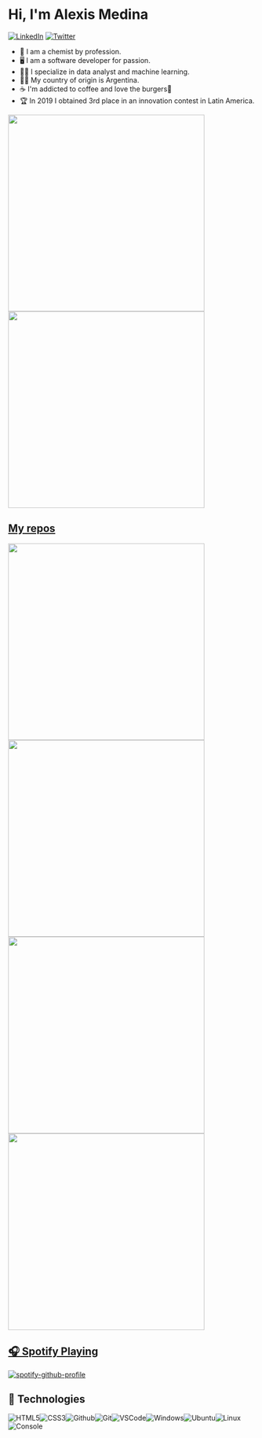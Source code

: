 # Hi, I'm Alexis Medina 


[![LinkedIn](https://img.shields.io/badge/LinkedIn-%230077B5.svg?&style=flat-square&logo=linkedin&logoColor=white)](https://www.linkedin.com/in/alexismed/)
[![Twitter](https://img.shields.io/badge/Twitter-%231DA1F2.svg?&style=flat-square&logo=twitter&logoColor=white)](https://twitter.com/Alexisnpavlik) 



- 🧪 I am a chemist by profession.
- 🖥️ I am a software developer for passion.
- 👨‍💻 I specialize in data analyst and machine learning.
- 👨‍🔬 My country of origin is Argentina.
- ☕ I'm addicted to coffee and love the burgers🍔
- 🏆 In 2019 I obtained 3rd place in an innovation contest in Latin America.


<p align="left">
  <a href="https://github.com/alexisnpavlik"><img width="400" src="https://github-readme-stats.vercel.app/api?username=alexisnpavlik&show_icons=true&theme=tokyonight">
  <a href="https://github.com/alexisnpavlik"><img width="400" src="https://github-readme-stats.vercel.app/api/top-langs/?username=alexisnpavlik&hide=html,scss,css&langs_count=10&layout=compact&theme=tokyonight">

<p>


  
## My repos
    
<p align="left">
  
   <a href="https://github.com/alexisnpavlik/Fundamento-de-IA"><img width="400" src="https://github-readme-stats.vercel.app/api/pin/?username=alexisnpavlik&repo=Fundamento-de-IA&langs_count=5&theme=tokyonight">
  <a href="https://github.com/alexisnpavlik/Learning-Data-Science"><img width="400" src="https://github-readme-stats.vercel.app/api/pin/?username=alexisnpavlik&card_height=300&&repo=Learning-Data-Science&langs_count=5&layout=compact&theme=tokyonight">
  <a href="https://github.com/alexisnpavlik/Juego-del-ahorcado"><img width="400" src="https://github-readme-stats.vercel.app/api/pin/?username=alexisnpavlik&repo=Juego-del-ahorcado&layout=compact&theme=tokyonight">
  <a href="https://github.com/alexisnpavlik/Proyecto-Final"><img width="400" src="https://github-readme-stats.vercel.app/api/pin/?username=alexisnpavlik&repo=Proyecto-Final&hide=html,scss,css&langs_count=10&layout=compact&theme=tokyonight">


</p>  

## 🎧 Spotify Playing

[![spotify-github-profile](https://spotify-github-profile.vercel.app/api/view?uid=11155128991&cover_image=true&theme=default)](https://spotify-github-profile.vercel.app/api/view?uid=11155128991&redirect=true)


## 🔧 Technologies

![HTML5](https://img.icons8.com/color/30/html-5.png)![CSS3](https://img.icons8.com/color/30/css3.png)![Github](https://img.icons8.com/material-outlined/30/github.png)![Git](https://img.icons8.com/color/30/git.png)![VSCode](https://img.icons8.com/color/30/visual-studio-code-2019.png)![Windows](https://img.icons8.com/color/30/windows-10.png)![Ubuntu](https://img.icons8.com/color/30/ubuntu--v1.png)![Linux](https://img.icons8.com/color/30/linux.png)![Console](https://img.icons8.com/color/30/console.png)
